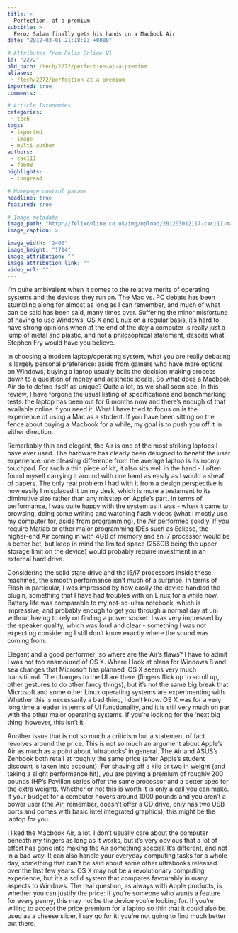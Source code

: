 ```yaml
---
title: >
  Perfection, at a premium
subtitle: >
  Feroz Salam finally gets his hands on a Macbook Air
date: "2012-03-01 21:18:03 +0000"

# Attributes from Felix Online V1
id: "2272"
old_path: /tech/2272/perfection-at-a-premium
aliases:
 - /tech/2272/perfection-at-a-premium
imported: true
comments:

# Article Taxonomies
categories:
 - tech
tags:
 - imported
 - image
 - multi-author
authors:
 - cac111
 - fa608
highlights:
 - longread

# Homepage control params
headline: true
featured: true

# Image metadata
image_path: "http://felixonline.co.uk/img/upload/201203012117-cac111-macbookair_hero_1_print.jpg"
image_caption: >

image_width: "2400"
image_height: "1714"
image_attribution: ""
image_attribution_link: ""
video_url: ""
---
```


I’m quite ambivalent when it comes to the relative merits of operating systems and the devices they run on. The Mac vs. PC debate has been stumbling along for almost as long as I can remember, and much of what can be said has been said, many times over. Suffering the minor misfortune of having to use Windows, OS X and Linux on a regular basis, it’s hard to have strong opinions when at the end of the day a computer is really just a lump of metal and plastic, and not a philosophical statement, despite what Stephen Fry would have you believe.

In choosing a modern laptop/operating system, what you are really debating is largely personal preference: aside from gamers who have more options on Windows, buying a laptop usually boils the decision making process down to a question of money and aesthetic ideals. So what does a Macbook Air do to define itself as unique? Quite a lot, as we shall soon see. In this review, I have forgone the usual listing of specifications and benchmarking tests: the laptop has been out for 6 months now and there’s enough of that available online if you need it. What I have tried to focus on is the experience of using a Mac as a student. If you have been sitting on the fence about buying a Macbook for a while, my goal is to push you off it in either direction.

Remarkably thin and elegant, the Air is one of the most striking laptops I have ever used. The hardware has clearly been designed to benefit the user experience: one pleasing difference from the average laptop is its roomy touchpad. For such a thin piece of kit, it also sits well in the hand - I often found myself carrying it around with one hand as easily as I would a sheaf of papers. The only real problem I had with it from a design perspective is how easily I misplaced it on my desk, which is more a testament to its diminutive size rather than any misstep on Apple’s part.
 In terms of performance, I was quite happy with the system as it was - when it came to browsing, doing some writing and watching flash videos (what I mostly use my computer for, aside from programming), the Air performed solidly. If you require Matlab or other major programming IDEs such as Eclipse, the higher-end Air coming in with 4GB of memory and an i7 processor would be a better bet, but keep in mind the limited space (256GB being the upper storage limit on the device) would probably require investment in an external hard drive.

Considering the solid state drive and the i5/i7 processors inside these machines, the smooth performance isn’t much of a surprise. In terms of Flash in particular, I was impressed by how easily the device handled the plugin, something that I have had troubles with on Linux for a while now. Battery life was comparable to my not-so-ultra notebook, which is impressive, and probably enough to get you through a normal day at uni without having to rely on finding a power socket. I was very impressed by the speaker quality, which was loud and clear - something I was not expecting considering I still don’t know exactly where the sound was coming from.

Elegant and a good performer; so where are the Air’s flaws? I have to admit I was not too enamoured of OS X. Where I look at plans for Windows 8 and sea changes that Microsoft has planned, OS X seems very much transitional. The changes to the UI are there (fingers flick up to scroll up, other gestures to do other fancy things), but it’s not the same big break that Microsoft and some other Linux operating systems are experimenting with. Whether this is necessarily a bad thing, I don’t know. OS X was for a very long time a leader in terms of UI functionality, and it is still very much on par with the other major operating systems. If you’re looking for the ‘next big thing’ however, this isn’t it.

Another issue that is not so much a criticism but a statement of fact revolves around the price. This is not so much an argument about Apple’s Air as much as a point about ‘ultrabooks’ in general. The Air and ASUS’s Zenbook both retail at roughly the same price (after Apple’s student discount is taken into account). For shaving off a kilo or two in weight (and taking a slight performance hit), you are paying a premium of roughly 200 pounds (HP’s Pavilion series offer the same processor and a better spec for the extra weight). Whether or not this is worth it is only a call you can make. If your budget for a computer hovers around 1000 pounds and you aren’t a power user (the Air, remember, doesn’t offer a CD drive, only has two USB ports and comes with basic Intel integrated graphics), this might be the laptop for you.

I liked the Macbook Air, a lot. I don’t usually care about the computer beneath my fingers as long as it works, but it’s very obvious that a lot of effort has gone into making the Air something special. It’s different, and not in a bad way. It can also handle your everyday computing tasks for a whole day, something that can’t be said about some other ultrabooks released over the last few years. OS X may not be a revolutionary computing experience, but it’s a solid system that compares favourably in many aspects to Windows. The real question, as always with Apple products, is whether you can justify the price: if you’re someone who wants a feature for every penny, this may not be the device you’re looking for. If you’re willing to accept the price premium for a laptop so thin that it could also be used as a cheese slicer, I say go for it: you’re not going to find much better out there.
